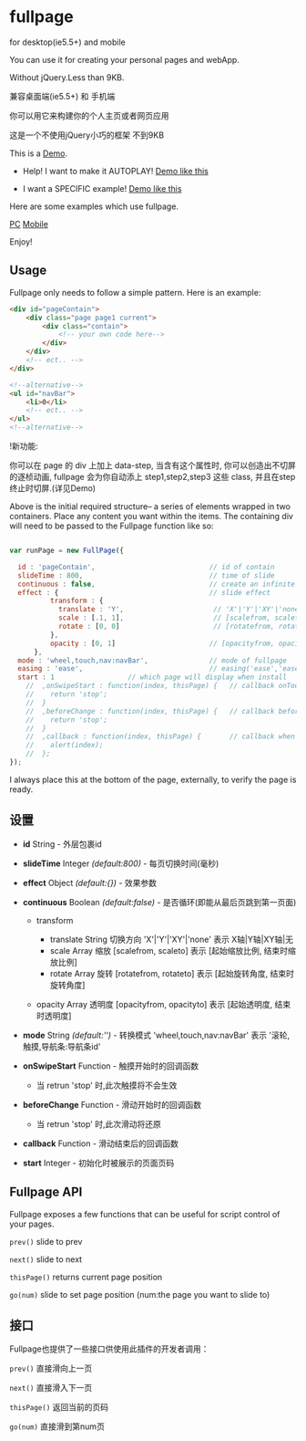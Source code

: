 fullpage
========

for desktop(ie5.5+) and mobile

You can use it for creating your personal pages and webApp.

Without jQuery.Less than 9KB.

兼容桌面端(ie5.5+) 和 手机端

你可以用它来构建你的个人主页或者网页应用

这是一个不使用jQuery小巧的框架 不到9KB


This is a [Demo](http://1.fullpagechris.sinaapp.com/fullpage.html).

  - Help! I want to make it AUTOPLAY! [Demo like this](http://1.fullpagechris.sinaapp.com/autoPlay.html)

  - I want a SPECIFIC example! [Demo like this](http://1.fullpagechris.sinaapp.com/index.html)

Here are some examples which use fullpage.

[PC](http://henan.qq.com/zt/2014/loveHenan/index.htm)
[Mobile](http://henan.qq.com/zt/2014/loveHenan/index-mob.htm)

Enjoy!

## Usage
Fullpage only needs to follow a simple pattern. Here is an example:

``` html
<div id="pageContain">	
	<div class="page page1 current">
		<div class="contain">
			<!-- your own code here-->
		</div>
	</div>
    <!-- ect.. -->
</div>

<!--alternative-->
<ul id="navBar">
	<li>0</li>
	<!-- ect.. -->
</ul>
<!--alternative-->
```

!新功能: 

你可以在 page 的 div 上加上 data-step, 当含有这个属性时, 你可以创造出不切屏的逐桢动画,
fullpage 会为你自动添上 step1,step2,step3 这些 class, 并且在step终止时切屏.(详见Demo)

Above is the initial required structure– a series of elements wrapped in two containers. Place any content you want within the items. The containing div will need to be passed to the Fullpage function like so:

``` js

var runPage = new FullPage({

  id : 'pageContain',                            // id of contain
  slideTime : 800,                               // time of slide
  continuous : false,                            // create an infinite feel with no endpoints
  effect : {                                     // slide effect
          transform : {
            translate : 'Y',                      // 'X'|'Y'|'XY'|'none'
            scale : [.1, 1],                      // [scalefrom, scaleto]
            rotate : [0, 0]                       // [rotatefrom, rotateto]
          },
          opacity : [0, 1]                       // [opacityfrom, opacityto]
      },                           
  mode : 'wheel,touch,nav:navBar',               // mode of fullpage
  easing : 'ease',                               // easing('ease','ease-in','ease-in-out' or use cubic-bezier like [.33, 1.81, 1, 1];
  start : 1					 // which page will display when install
    //  ,onSwipeStart : function(index, thisPage) {   // callback onTouchStart
    //    return 'stop';
    //  }
    //  ,beforeChange : function(index, thisPage) {   // callback before pageChange
    //    return 'stop';
    //  }
    //  ,callback : function(index, thisPage) {       // callback when pageChange
    //    alert(index);
    //  };
});

```

I always place this at the bottom of the page, externally, to verify the page is ready.

## 设置

- **id** String - 外层包裹id

- **slideTime** Integer *(default:800)* - 每页切换时间(毫秒)

- **effect** Object *(default:{})* - 效果参数

- **continuous** Boolean *(default:false)* - 是否循环(即能从最后页跳到第一页面)

  - transform

    - translate String 切换方向 'X'|'Y'|'XY'|'none'      表示 X轴|Y轴|XY轴|无
    - scale     Array  缩放     [scalefrom, scaleto]     表示 [起始缩放比例, 结束时缩放比例]  
    - rotate    Array  旋转     [rotatefrom, rotateto]   表示 [起始旋转角度, 结束时旋转角度]

  - opacity     Array  透明度   [opacityfrom, opacityto] 表示 [起始透明度, 结束时透明度]

- **mode** String *(default:'')* - 转换模式 'wheel,touch,nav:navBar' 表示 '滚轮,触摸,导航条:导航条id'

- **onSwipeStart** Function - 触摸开始时的回调函数
  - 当 retrun 'stop' 时,此次触摸将不会生效

- **beforeChange** Function - 滑动开始时的回调函数
  - 当 retrun 'stop' 时,此次滑动将还原

- **callback** Function - 滑动结束后的回调函数
- **start** Integer - 初始化时被展示的页面页码

## Fullpage API

Fullpage exposes a few functions that can be useful for script control of your pages.

`prev()` slide to prev

`next()` slide to next

`thisPage()` returns current page position

`go(num)` slide to set page position (num:the page you want to slide to)

## 接口

Fullpage也提供了一些接口供使用此插件的开发者调用：

`prev()`  直接滑向上一页

`next()`  直接滑入下一页

`thisPage()` 返回当前的页码

`go(num)` 直接滑到第num页
